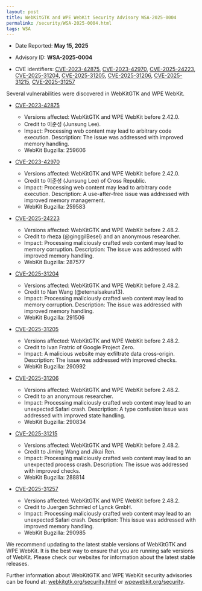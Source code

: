 ```yaml
---
layout: post
title: WebKitGTK and WPE WebKit Security Advisory WSA-2025-0004
permalink: /security/WSA-2025-0004.html
tags: WSA
---
```


* Date Reported: **May 15, 2025**

* Advisory ID: **WSA-2025-0004**

* CVE identifiers: [CVE-2023-42875](#CVE-2023-42875), [CVE-2023-42970](#CVE-2023-42970), [CVE-2025-24223](#CVE-2025-24223), [CVE-2025-31204](#CVE-2025-31204), [CVE-2025-31205](#CVE-2025-31205), [CVE-2025-31206](#CVE-2025-31206), [CVE-2025-31215](#CVE-2025-31215), [CVE-2025-31257](#CVE-2025-31257)


Several vulnerabilities were discovered in WebKitGTK and WPE WebKit.

* <a name='CVE-2023-42875' href='https://cve.mitre.org/cgi-bin/cvename.cgi?name=CVE-2023-42875'>CVE-2023-42875</a>
  * Versions affected: WebKitGTK and WPE WebKit before 2.42.0.
  * Credit to 이준성 (Junsung Lee).
  * Impact: Processing web content may lead to arbitrary code execution. Description: The
    issue was addressed with improved memory handling.
  * WebKit Bugzilla: 259606

* <a name='CVE-2023-42970' href='https://cve.mitre.org/cgi-bin/cvename.cgi?name=CVE-2023-42970'>CVE-2023-42970</a>
  * Versions affected: WebKitGTK and WPE WebKit before 2.42.0.
  * Credit to 이준성 (Junsung Lee) of Cross Republic.
  * Impact: Processing web content may lead to arbitrary code execution. Description: A
    use-after-free issue was addressed with improved memory management.
  * WebKit Bugzilla: 259583

* <a name='CVE-2025-24223' href='https://cve.mitre.org/cgi-bin/cvename.cgi?name=CVE-2025-24223'>CVE-2025-24223</a>
  * Versions affected: WebKitGTK and WPE WebKit before 2.48.2.
  * Credit to rheza (@ginggilBesel) and an anonymous researcher.
  * Impact: Processing maliciously crafted web content may lead to memory corruption.
    Description: The issue was addressed with improved memory handling.
  * WebKit Bugzilla: 287577

* <a name='CVE-2025-31204' href='https://cve.mitre.org/cgi-bin/cvename.cgi?name=CVE-2025-31204'>CVE-2025-31204</a>
  * Versions affected: WebKitGTK and WPE WebKit before 2.48.2.
  * Credit to Nan Wang (@eternalsakura13).
  * Impact: Processing maliciously crafted web content may lead to memory corruption.
    Description: The issue was addressed with improved memory handling.
  * WebKit Bugzilla: 291506

* <a name='CVE-2025-31205' href='https://cve.mitre.org/cgi-bin/cvename.cgi?name=CVE-2025-31205'>CVE-2025-31205</a>
  * Versions affected: WebKitGTK and WPE WebKit before 2.48.2.
  * Credit to Ivan Fratric of Google Project Zero.
  * Impact: A malicious website may exfiltrate data cross-origin. Description: The issue
    was addressed with improved checks.
  * WebKit Bugzilla: 290992

* <a name='CVE-2025-31206' href='https://cve.mitre.org/cgi-bin/cvename.cgi?name=CVE-2025-31206'>CVE-2025-31206</a>
  * Versions affected: WebKitGTK and WPE WebKit before 2.48.2.
  * Credit to an anonymous researcher.
  * Impact: Processing maliciously crafted web content may lead to an unexpected Safari
    crash. Description: A type confusion issue was addressed with improved state handling.
  * WebKit Bugzilla: 290834

* <a name='CVE-2025-31215' href='https://cve.mitre.org/cgi-bin/cvename.cgi?name=CVE-2025-31215'>CVE-2025-31215</a>
  * Versions affected: WebKitGTK and WPE WebKit before 2.48.2.
  * Credit to Jiming Wang and Jikai Ren.
  * Impact: Processing maliciously crafted web content may lead to an unexpected process
    crash. Description: The issue was addressed with improved checks.
  * WebKit Bugzilla: 288814

* <a name='CVE-2025-31257' href='https://cve.mitre.org/cgi-bin/cvename.cgi?name=CVE-2025-31257'>CVE-2025-31257</a>
  * Versions affected: WebKitGTK and WPE WebKit before 2.48.2.
  * Credit to Juergen Schmied of Lynck GmbH.
  * Impact: Processing maliciously crafted web content may lead to an unexpected Safari
    crash. Description: This issue was addressed with improved memory handling.
  * WebKit Bugzilla: 290985

We recommend updating to the latest stable versions of WebKitGTK and WPE WebKit. It is the
best way to ensure that you are running safe versions of WebKit. Please check our websites
for information about the latest stable releases.

Further information about WebKitGTK and WPE WebKit security advisories can be found at:
[webkitgtk.org/security.html](https://webkitgtk.org/security.html) or
[wpewebkit.org/security](https://wpewebkit.org/security).
